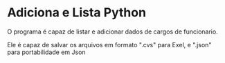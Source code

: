 # Adiciona e Lista Python
<p>O programa é capaz de listar e adicionar dados de cargos de funcionario.<p>
<p>Ele é capaz de salvar os arquivos em formato ".cvs" para Exel, e ".json" para portabilidade em Json</p>
